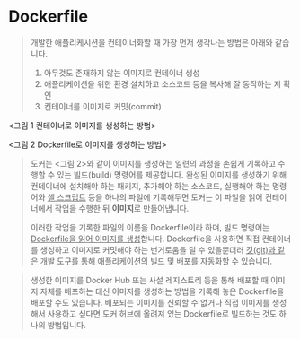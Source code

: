 # Dockerfile

> 개발한 애플리케시션을 컨테이너화할 때 가장 먼저 생각나는 방법은 아래와 같습니다.
>
> 1. 아무것도 존재하지 않는 이미지로 컨테이너 생성 
> 2. 애플리케이션을 위한 환경 설치하고 소스코드 등을 복사해 잘 동작하는 지 확인 
> 3. 컨테이너를 이미지로 커밋(commit)



<그림 1 컨테이너로 이미지를 생성하는 방법>



<그림 2 Dockerfile로 이미지를 생성하는 방법>



> 도커는 <그림 2>와 같이 이미지를 생성하는 일련의 과정을 손쉽게 기록하고 수행할 수 있는 빌드(build) 명령어를 제공합니다. 완성된 이미지를 생성하기 위해 컨테이너에 설치해야 하는 패키지, 추가해야 하는 소스코드, 실행해야 하는 명령어와 <u>셸 스크립트</u> 등을 하나의 파일에 기록해두면 도커는 이 파일을 읽어 컨테이너에서 작업을 수행한 뒤 **이미지**로 만들어냅니다. 
>
> 이러한 작업을 기록한 파일의 이름을 Dockerfile이라 하며, 빌드 명령어는 <u>Dockerfile을 읽어 이미지를 생성</u>합니다. Dockerfile을 사용하면 직접 컨테이너를 생성하고 이미지로 커밋해야 하는 번거로움을 덜 수 있을뿐더러 <u>깃(git)과 같은 개발 도구를 통해 애플리케이션의 빌드 및 배포를 자동화</u>할 수 있습니다. 



> 생성한 이미지를 Docker Hub 또는 사설 레지스트리 등을 통해 배포할 때 이미지 자체를 배포하는 대신 이미지를 생성하는 방법을 기록해 놓은 Dockerfile을 배포할 수도 있습니다. 배포되는 이미지를 신뢰할 수 없거나 직접 이미지를 생성해서 사용하고 싶다면 도커 허브에 올려져 있는 Dockerfile로 빌드하는 것도 하나의 방법입니다. 

